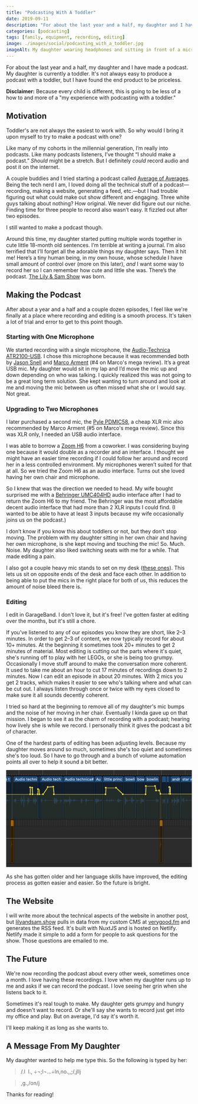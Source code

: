 ```yaml
---
title: "Podcasting With A Toddler"
date: 2019-09-11
description: "For about the last year and a half, my daughter and I have made a podcast. My daughter is currently a toddler. It's not always easy to produce a podcast with a toddler, but I have found the end product to be priceless."
categories: [podcasting]
tags: [family, equipment, recording, editing]
image: ./images/social/podcasting_with_a_toddler.jpg
imageAlt: My daughter wearing headphones and sitting in front of a microphone.
---
```


For about the last year and a half, my daughter and I have made a podcast. My daughter is currently a toddler. It's not always easy to produce a podcast with a toddler, but I have found the end product to be priceless.

**Disclaimer:** Because every child is different, this is going to be less of a how to and more of a "my experience with podcasting with a toddler."

## Motivation

Toddler's are not always the easiest to work with. So why would I bring it upon myself to try to make a podcast with one?

Like many of my cohorts in the millennial generation, I’m really into podcasts. Like many podcasts listeners, I’ve thought “I should make a podcast.” _Should_ might be a stretch. But I definitely _could_ record audio and post it on the internet.

A couple buddies and I tried starting a podcast called [Average of Averages](https://averageofaverages.com). Being the tech nerd I am, I loved doing all the technical stuff of a podcast—recording, making a website, generating a feed, etc.—but I had trouble figuring out what could make out show different and engaging. Three white guys talking about nothing? How original. We never did figure out our niche. Finding time for three people to record also wasn’t easy. It fizzled out after two episodes.

I still wanted to make a podcast though.

Around this time, my daughter started putting multiple words together in cute little 18-month old sentences. I’m terrible at writing a journal. I’m also terrified that I’ll forget all the adorable things my daughter says. Then it hit me! Here’s a tiny human being, in my own house, whose schedule I have small amount of control over (more on this later), _and_ I want some way to record her so I can remember how cute and little she was. There’s the podcast. [The Lily & Sam Show](https://lilyandsam.show) was born.

## Making the Podcast

After about a year and a half and a couple dozen episodes, I feel like we're finally at a place where recording and editing is a smooth process. It's taken a lot of trial and error to get to this point though.

### Starting with One Microphone

We started recording with a single microphone, the [Audio-Technica ATR2100-USB](https://www.amazon.com/dp/B004QJOZS4/ref=cm_sw_em_r_mt_dp_U_LvyEDb06RZWGX). I chose this microphone because it was recommended both by [Jason Snell](https://sixcolors.com/post/2016/11/a-podcast-studio-for-under-100/) and [Marco Arment](https://marco.org/podcasting-microphones) (#4 on Marco's mega review). It’s a great USB mic. My daughter would sit in my lap and I’d move the mic up and down depending on who was talking. I quickly realized this was not going to be a great long term solution. She kept wanting to turn around and look at me and moving the mic between us often missed what she or I would say. Not great.

### Upgrading to Two Microphones

I later purchased a second mic, the [Pyle PDMIC58](https://www.amazon.com/dp/B003GEBGA0/ref=cm_sw_em_r_mt_dp_U_vAyEDb4D095HJ), a cheap XLR mic also recommended by Marco Arment (#5 on Marco's mega review). Since this was XLR only, I needed an USB audio interface.

I was able to borrow a [Zoom H6](https://www.amazon.com/dp/B003GEBGA0/ref=cm_sw_em_r_mt_dp_U_vAyEDb4D095HJ) from a coworker. I was considering buying one because it would double as a recorder and an interface. I thought we might have an easier time recording if I could follow her around and record her in a less controlled environment. My microphones weren’t suited for that at all. So we tried the Zoom H6 as an audio interface. Turns out she loved having her own chair and microphone.

So I knew that was the direction we needed to head. My wife bought surprised me with a [Behringer UMC404HD](https://www.amazon.com/dp/B00QHURLHM/ref=cm_sw_em_r_mt_dp_U_pCyEDbK0FVNH2) audio interface after I had to return the Zoom H6 to my friend. The Behringer was the most affordable decent audio interface that had more than 2 XLR inputs I could find. (I wanted to be able to have at least 3 inputs because my wife occasionally joins us on the podcast.)

I don’t know if you know this about toddlers or not, but they don’t stop moving. The problem with my daughter sitting in her own chair and having her own microphone, is she kept moving and touching the mic! So. Much. Noise. My daughter also liked switching seats with me for a while. That made editing a pain.

I also got a couple heavy mic stands to set on my desk ([these ones](https://www.amazon.com/dp/B00BPELU68/ref=cm_sw_em_r_mt_dp_U_IbzEDbF9KXAZW)). This lets us sit on opposite ends of the desk and face each other. In addition to being able to put the mics in the right place for both of us, this reduces the amount of noise bleed there is.

### Editing

I edit in GarageBand. I don't love it, but it's free! I've gotten faster at editing over the months, but it's still a chore.

If you've listened to any of our episodes you know they are short, like 2–3 minutes. In order to get 2–3 of content, we now typically record for about 10+ minutes. At the beginning it sometimes took 20+ minutes to get 2 minutes of material. Most editing is cutting out the parts where it's quiet, she's running off to play with her LEGOs, or she is being too grumpy. Occasionally I move stuff around to make the conversation more coherent. It used to take me about an hour to cut 17 minutes of recordings down to 2 minutes. Now I can edit an episode in about 20 minutes. With 2 mics you get 2 tracks, which makes it easier to see who's talking where and what can be cut out. I always listen through once or twice with my eyes closed to make sure it all sounds decently coherent.

I tried so hard at the beginning to remove all of my daughter's mic bumps and the noise of her moving in her chair. Eventually I kinda gave up on that mission. I began to see it as the charm of recording with a podcast; hearing how lively she is while we record. I personally think it gives the podcast a bit of character.

One of the hardest parts of editing has been adjusting levels. Because my daughter moves around so much, sometimes she's too quiet and sometimes she's too loud. So I have to go through and a bunch of volume automation points all over to help it sound a bit better.

![Screenshot of audio levels in GarageBand](./images/garageband_levels.png)

As she has gotten older and her language skills have improved, the editing process as gotten easier and easier. So the future is bright.

## The Website

I will write more about the technical aspects of the website in another post, but [lilyandsam.show](https://lilyandsam.show) pulls in data from my custom CMS at [verygood.fm](https://verygood.fm) and generates the RSS feed. It's built with NuxtJS and is hosted on Netlify. Netlify made it simple to add a form for people to ask questions for the show. Those questions are emailed to me.

## The Future

We're now recording the podcast about every other week, sometimes once a month. I love having these recordings. I love when my daughter runs up to me and asks if we can record the podcast. I love seeing her grin when she listens back to it.

Sometimes it's real tough to make. My daughter gets grumpy and hungry and doesn't want to record. Or she'll say she wants to record just get into my office and play. But on average, I'd say it's worth it.

I'll keep making it as long as she wants to.

## A Message From My Daughter

My daughter wanted to help me type this. So the following is typed by her:

> /.l  l., ÷¬;l¬…÷ln,no.,,;/,jllj

> ,g.,/on/j

Thanks for reading!
